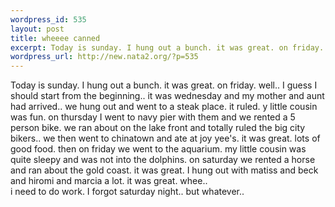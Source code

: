 ```yaml
--- 
wordpress_id: 535
layout: post
title: wheeee canned
excerpt: Today is sunday. I hung out a bunch. it was great. on friday. well.. I guess I should start from the beginning.. it was wednesday  and my mother and aunt had arrived.. we hung out and went to a steak place. it ruled. y little cousin was fun. on thursday I went to navy pier with them and we rented a 5 person bike. we ran about on the lake front and totally ruled the big city bikers.. we then went ...
wordpress_url: http://new.nata2.org/?p=535
---
```

Today is sunday. I hung out a bunch. it was great. on friday. well.. I guess I should start from the beginning.. it was wednesday  and my mother and aunt had arrived.. we hung out and went to a steak place. it ruled. y little cousin was fun. on thursday I went to navy pier with them and we rented a 5 person bike. we ran about on the lake front and totally ruled the big city bikers.. we then went to chinatown and ate at joy yee's. it was great. lots of good food. then on friday we went to the aquarium. my little cousin was quite sleepy and was not into the dolphins. on saturday we rented a horse and ran about the gold coast. it was great. I hung out with matiss and beck and hiromi and marcia a lot. it was great. whee.. <br/>i need to do work. I forgot saturday night.. but whatever..  
